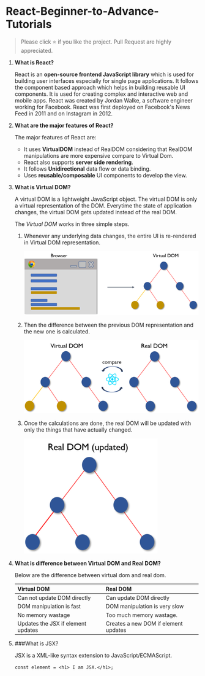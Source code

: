 # React-Beginner-to-Advance-Tutorials
> Please click :star: if you like the project. Pull Request are highly appreciated.
   
1.  **What is React?**

    React is an **open-source frontend JavaScript library** which is used for building user interfaces especially for single page applications. It follows the component based approach which helps in building reusable UI components. It is used for creating complex and interactive web and mobile apps. 
    React was created by Jordan Walke, a software engineer working for Facebook. React was first deployed on Facebook's News Feed in 2011 and on Instagram in 2012.
    
2.  **What are the major features of React?**

    The major features of React are:

    * It uses **VirtualDOM** instead of RealDOM considering that RealDOM manipulations are more expensive compare to Virtual Dom.
    * React also supports **server side rendering**.
    * It follows **Unidirectional** data flow or data binding.
    * Uses **reusable/composable** UI components to develop the view.


3.  **What is Virtual DOM?**

    A virtual DOM is a lightweight JavaScript object. The virtual DOM is only a virtual representation of the DOM. Everytime the state of application changes, the virtual DOM gets updated instead of the real DOM.

    The *Virtual DOM* works in three simple steps.

    1. Whenever any underlying data changes, the entire UI is re-rendered in Virtual DOM representation.

       ![virtualdom1](images/vd1.png)

    2. Then the difference between the previous DOM representation and the new one is calculated.

       ![virtualdom2](images/vd2.png)

    3. Once the calculations are done, the real DOM will be updated with only the things that have actually changed.

       ![virtualdom3](images/vd3.png)
    

4.  **What is difference between Virtual DOM and Real DOM?**

    Below are the difference between virtual dom and real dom.

    Virtual DOM  | Real DOM
    ------------ | -------------
    Can not update DOM directly | Can update DOM directly
    DOM manipulation is fast | DOM manipulation is very slow
    No memory wastage | Too much memory wastage.
    Updates the JSX if element updates | Creates a new DOM if element updates
  
  
 5. ###What is JSX?
 
    JSX is a XML-like syntax extension to JavaScript/ECMAScript.

    ```
    const element = <h1> I am JSX.</h1>;
    
    ```
    
    

